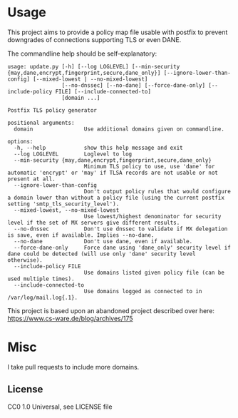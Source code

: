 # Usage

This project aims to provide a policy map file usable with postfix to prevent downgrades of connections supporting
TLS or even DANE.

The commandline help should be self-explanatory:

```
usage: update.py [-h] [--log LOGLEVEL] [--min-security {may,dane,encrypt,fingerprint,secure,dane_only}] [--ignore-lower-than-config] [--mixed-lowest | --no-mixed-lowest]
                 [--no-dnssec] [--no-dane] [--force-dane-only] [--include-policy FILE] [--include-connected-to]
                 [domain ...]

Postfix TLS policy generator

positional arguments:
  domain                Use additional domains given on commandline.

options:
  -h, --help            show this help message and exit
  --log LOGLEVEL        Loglevel to log
  --min-security {may,dane,encrypt,fingerprint,secure,dane_only}
                        Minimum TLS policy to use, use 'dane' for automatic 'encrypt' or 'may' if TLSA records are not usable or not present at all.
  --ignore-lower-than-config
                        Don't output policy rules that would configure a domain lower than without a policy file (using the current postfix setting 'smtp_tls_security_level').
  --mixed-lowest, --no-mixed-lowest
                        Use lowest/highest denominator for security level if the set of MX servers give different results.
  --no-dnssec           Don't use dnssec to validate if MX delegation is save, even if available. Implies --no-dane.
  --no-dane             Don't use dane, even if available.
  --force-dane-only     Force dane using 'dane_only' security level if dane could be detected (will use only 'dane' security level otherwise).
  --include-policy FILE
                        Use domains listed given policy file (can be used multiple times).
  --include-connected-to
                        Use domains logged as connected to in /var/log/mail.log{.1}.
```

This project is based upon an abandoned project described over here: https://www.cs-ware.de/blog/archives/175

# Misc
I take pull requests to include more domains.

## License

CC0 1.0 Universal, see LICENSE file
